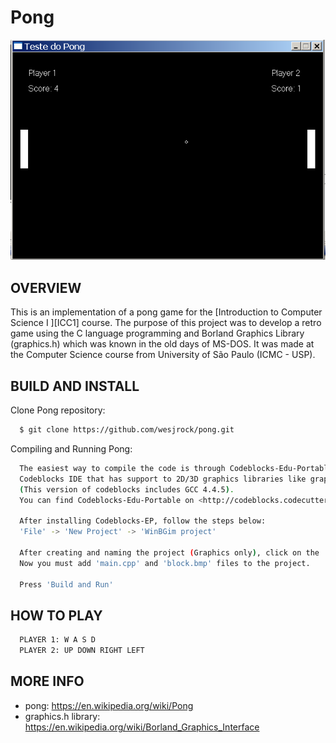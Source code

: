 # Pong 

![Screenshot 1](img/screenshot.png)

OVERVIEW
--------------------------------------------------
This is an implementation of a pong game for the [Introduction to Computer Science I
][ICC1] course. The purpose of this project was to develop a retro game using the C language programming and Borland Graphics Library (graphics.h) which was known in the old days of MS-DOS.  It was made at the Computer Science course from University of São Paulo (ICMC - USP).

BUILD AND INSTALL
--------------------------------------------------

Clone Pong repository:

```bash
  $ git clone https://github.com/wesjrock/pong.git
```

Compiling and Running Pong:

```bash
  The easiest way to compile the code is through Codeblocks-Edu-Portable (Windows Only) which is
  Codeblocks IDE that has support to 2D/3D graphics libraries like graphics.h and GLUT
  (This version of codeblocks includes GCC 4.4.5).
  You can find Codeblocks-Edu-Portable on <http://codeblocks.codecutter.org/>
  
  After installing Codeblocks-EP, follow the steps below:
  'File' -> 'New Project' -> 'WinBGim project'
  
  After creating and naming the project (Graphics only), click on the 'Project' tab and then 'Add files'
  Now you must add 'main.cpp' and 'block.bmp' files to the project.
  
  Press 'Build and Run'
```

HOW TO PLAY
--------------------------------------------------

```bash
  PLAYER 1: W A S D
  PLAYER 2: UP DOWN RIGHT LEFT
```

MORE INFO
--------------------------------------------------

* pong: <https://en.wikipedia.org/wiki/Pong>
* graphics.h library: <https://en.wikipedia.org/wiki/Borland_Graphics_Interface>

